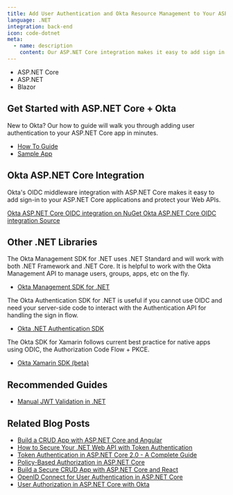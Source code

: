 ```yaml
---
title: Add User Authentication and Okta Resource Management to Your ASP.NET Core App
language: .NET
integration: back-end
icon: code-dotnet
meta:
  - name: description
    content: Our ASP.NET Core integration makes it easy to add sign in to your applications. Use our guide to add user authentication to your ASP.NET Core app.
---
```


<ul class='language-tabs'>
	<li>
		<RouterLink to='/code/dotnet/aspnetcore/'>
			<i class='icon code-dotnet-32'></i><span>ASP.NET Core</span>
		</RouterLink>
	</li>
	<li>
		<RouterLink to='/code/dotnet/aspnet/'>
			<i class='icon code-dotnet-32'></i><span>ASP.NET</span>
		</RouterLink>
	</li>
	<li>
		<RouterLink to='/code/dotnet/blazor/'>
			<i class='icon code-dotnet-32'></i><span>Blazor</span>
		</RouterLink>
	</li>
</ul>

## Get Started with ASP.NET Core + Okta

New to Okta? Our how to guide will walk you through adding user authentication to your ASP.NET Core app in minutes.

<ul class='language-ctas'>
	<li>
		<a href='/docs/guides/sign-into-web-app/aspnetcore/before-you-begin/' class='Button--blue' data-proofer-ignore>
			<span>How To Guide</span>
		</a>
	</li>
	<li>
		<a href='https://github.com/okta/samples-aspnetcore' class='Button--blueDarkOutline' data-proofer-ignore>
			<span>Sample App</span>
		</a>
	</li>
</ul>

## Okta ASP.NET Core Integration

Okta's OIDC middleware integration with ASP.NET Core makes it easy to add sign-in to your ASP.NET Core applications and protect your Web APIs.


<a href='https://www.nuget.org/packages/Okta.AspNetCore' class="language-reference">
	<span class='icon download-16'></span>
	<span>Okta ASP.NET Core OIDC integration on NuGet</span>
</a>


<a href='https://github.com/okta/okta-aspnet'>
	<span class='fa fa-github'></span> <span>Okta ASP.NET Core OIDC integration Source</span>
</a>

## Other .NET Libraries

The Okta Management SDK for .NET uses .NET Standard and will work with both .NET Framework and .NET Core. It is helpful to work with the Okta Management API to manage users, groups, apps, etc on the fly.

<ul class="language-libraries">
	<li>
		<i class='fa fa-github'></i>
		<a href="https://github.com/okta/okta-sdk-dotnet">
			 <span>Okta Management SDK for .NET</span>
		</a>
	</li>
</ul>

The Okta Authentication SDK for .NET is useful if you cannot use OIDC and need your server-side code to interact with the Authentication API for handling the sign in flow.

<ul class="language-libraries">
	<li>
		<i class='fa fa-github'></i>
		<a href="https://github.com/okta/okta-auth-dotnet">
			 <span>Okta .NET Authentication SDK</span>
		</a>
	</li>
</ul>

The Okta SDK for Xamarin follows current best practice for native apps using ODIC, the Authorization Code Flow + PKCE.

<ul class="language-libraries">
	<li>
		<i class='fa fa-github'></i>
		<a href="https://github.com/okta/okta-oidc-xamarin">
			 <span>Okta Xamarin SDK (beta)</span>
		</a>
	</li>
</ul>

## Recommended Guides


- [Manual JWT Validation in .NET](/code/dotnet/jwt-validation/)

## Related Blog Posts


- [Build a CRUD App with ASP.NET Core and Angular](/blog/2018/04/26/build-crud-app-aspnetcore-angular)
- [How to Secure Your .NET Web API with Token Authentication](/blog/2018/02/01/secure-aspnetcore-webapi-token-auth)
- [Token Authentication in ASP.NET Core 2.0 - A Complete Guide](/blog/2018/03/23/token-authentication-aspnetcore-complete-guide)
- [Policy-Based Authorization in ASP.NET Core](/blog/2018/05/11/policy-based-authorization-in-aspnet-core)
- [Build a Secure CRUD App with ASP.NET Core and React](/blog/2018/07/02/build-a-secure-crud-app-with-aspnetcore-and-react)
- [OpenID Connect for User Authentication in ASP.NET Core](/blog/2017/06/29/oidc-user-auth-aspnet-core)
- [User Authorization in ASP.NET Core with Okta](/blog/2017/10/04/aspnet-authorization)

